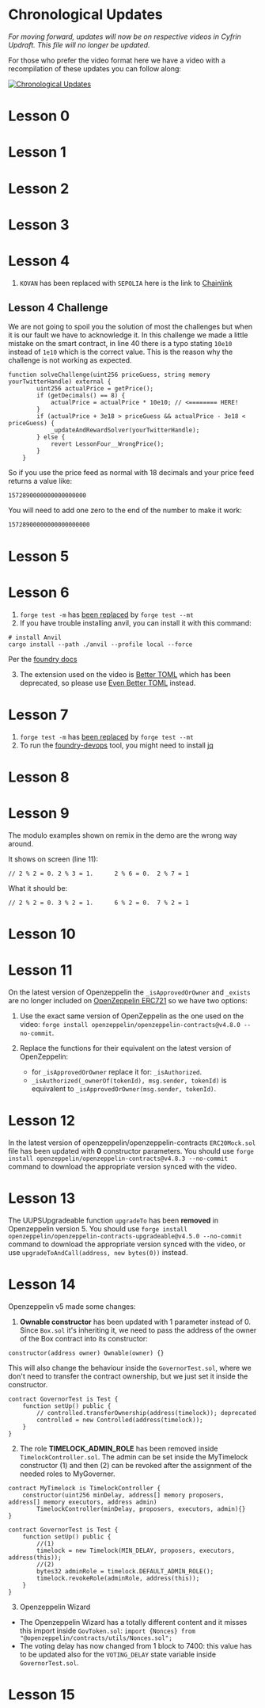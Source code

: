 # Chronological Updates

*For moving forward, updates will now be on respective videos in Cyfrin Updraft. This file will no longer be updated.*

For those who prefer the video format here we have a video with a recompilation of these updates you can follow along:

[![Chronological Updates](https://img.youtube.com/vi/G_evB-LLkRU/0.jpg)](https://www.youtube.com/watch?v=G_evB-LLkRU)

# Lesson 0

# Lesson 1

# Lesson 2

# Lesson 3

# Lesson 4
1. ```KOVAN``` has been replaced with ```SEPOLIA``` here is the link to [Chainlink](https://docs.chain.link/data-feeds/using-data-feeds)

## Lesson 4 Challenge

We are not going to spoil you the solution of most the challenges but when it is our fault we have to acknowledge it. In this challenge we made a little mistake on the smart contract, in line 40 there is a typo stating `10e10` instead of `1e10` which is the correct value. This is the reason why the challenge is not working as expected.

```solidity
function solveChallenge(uint256 priceGuess, string memory yourTwitterHandle) external {
        uint256 actualPrice = getPrice();
        if (getDecimals() == 8) {
            actualPrice = actualPrice * 10e10; // <======== HERE!
        }
        if (actualPrice + 3e18 > priceGuess && actualPrice - 3e18 < priceGuess) {
            _updateAndRewardSolver(yourTwitterHandle);
        } else {
            revert LessonFour__WrongPrice();
        }
    }
```

So if you use the price feed as normal with 18 decimals and your price feed returns a value like:

```
1572890000000000000000
```

You will need to add one zero to the end of the number to make it work:

```
15728900000000000000000
```

# Lesson 5

# Lesson 6

1. `forge test -m` has [been replaced](https://github.com/foundry-rs/foundry/blob/98a1862d7e9f6ee53ef7371c683b10f2322ffa23/CHANGELOG.md?plain=1#L30) by `forge test --mt`
2. If you have trouble installing anvil, you can install it with this command:

```
# install Anvil
cargo install --path ./anvil --profile local --force
```

Per the [foundry docs](https://book.getfoundry.sh/getting-started/installation#building-from-source)

3. The extension used on the video is [Better TOML](https://marketplace.visualstudio.com/items?itemName=bungcip.better-toml) which has been deprecated, so please use [Even Better TOML](https://marketplace.visualstudio.com/items?itemName=tamasfe.even-better-toml) instead.

# Lesson 7

1. `forge test -m` has [been replaced](https://github.com/foundry-rs/foundry/blob/98a1862d7e9f6ee53ef7371c683b10f2322ffa23/CHANGELOG.md?plain=1#L30) by `forge test --mt`
2. To run the [foundry-devops](https://github.com/Cyfrin/foundry-devops/) tool, you might need to install [jq](https://stackoverflow.com/questions/37668134/how-to-install-jq-on-mac-on-the-command-line)

# Lesson 8

# Lesson 9

The modulo examples shown on remix in the demo are the wrong way around.

It shows on screen (line 11):

```
// 2 % 2 = 0. 2 % 3 = 1.      2 % 6 = 0.  2 % 7 = 1
```

What it should be:

```
// 2 % 2 = 0. 3 % 2 = 1.      6 % 2 = 0.  7 % 2 = 1
```

# Lesson 10

# Lesson 11

On the latest version of Openzeppelin the `_isApprovedOrOwner` and `_exists` are no longer included on [OpenZeppelin ERC721](https://github.com/OpenZeppelin/openzeppelin-contracts/blob/master/contracts/token/ERC721/IERC721.sol) so we have two options:

1. Use the exact same version of OpenZeppelin as the one used on the video: `forge install openzeppelin/openzeppelin-contracts@v4.8.0 --no-commit`.

2. Replace the functions for their equivalent on the latest version of OpenZeppelin:

   - for `_isApprovedOrOwner` replace it for: `_isAuthorized`.
   - `_isAuthorized(_ownerOf(tokenId), msg.sender, tokenId)` is equivalent to `_isApprovedOrOwner(msg.sender, tokenId)`.

# Lesson 12

In the latest version of openzeppelin/openzeppelin-contracts `ERC20Mock.sol` file has been updated with **0** constructor parameters.
You should use `forge install openzeppelin/openzeppelin-contracts@v4.8.3 --no-commit` command to download the appropriate version synced with the video.

# Lesson 13

The UUPSUpgradeable function `upgradeTo` has been **removed** in Openzeppelin version 5. You should use `forge install openzeppelin/openzeppelin-contracts-upgradeable@v4.5.0 --no-commit` command to download the appropriate version synced with the video, or use `upgradeToAndCall(address, new bytes(0))` instead.

# Lesson 14

Openzeppelin v5 made some changes:

1. **Ownable constructor** has been updated with 1 parameter instead of 0. Since `Box.sol` it's inheriting it, we need to pass the address of the owner of the Box contract into its constructor:

```solidity
constructor(address owner) Ownable(owner) {}
```

This will also change the behaviour inside the `GovernorTest.sol`, where we don't need to transfer the contract ownership, but we just set it inside the constructor.

```solidity
contract GovernorTest is Test {
    function setUp() public {
        // controlled.transferOwnership(address(timelock)); deprecated
        controlled = new Controlled(address(timelock));
    }
}
```

2. The role **TIMELOCK_ADMIN_ROLE** has been removed inside `TimelockController.sol`. The admin can be set inside the MyTimelock constructor (1) and then (2) can be revoked after the assignment of the needed roles to MyGoverner.

```solidity
contract MyTimelock is TimelockController {
    constructor(uint256 minDelay, address[] memory proposers, address[] memory executors, address admin)
        TimelockController(minDelay, proposers, executors, admin){}
}
```

```solidity
contract GovernorTest is Test {
    function setUp() public {
        //(1)
        timelock = new Timelock(MIN_DELAY, proposers, executors, address(this));
        //(2)
        bytes32 adminRole = timelock.DEFAULT_ADMIN_ROLE();
        timelock.revokeRole(adminRole, address(this));
    }
}
```

3. Openzeppelin Wizard

- The Openzeppelin Wizard has a totally different content and it misses this import inside `GovToken.sol`:
  `import {Nonces} from "@openzeppelin/contracts/utils/Nonces.sol";`
- The voting delay has now changed from 1 block to 7400: this value has to be updated also for the `VOTING_DELAY` state variable inside `GovernorTest.sol`.

# Lesson 15
